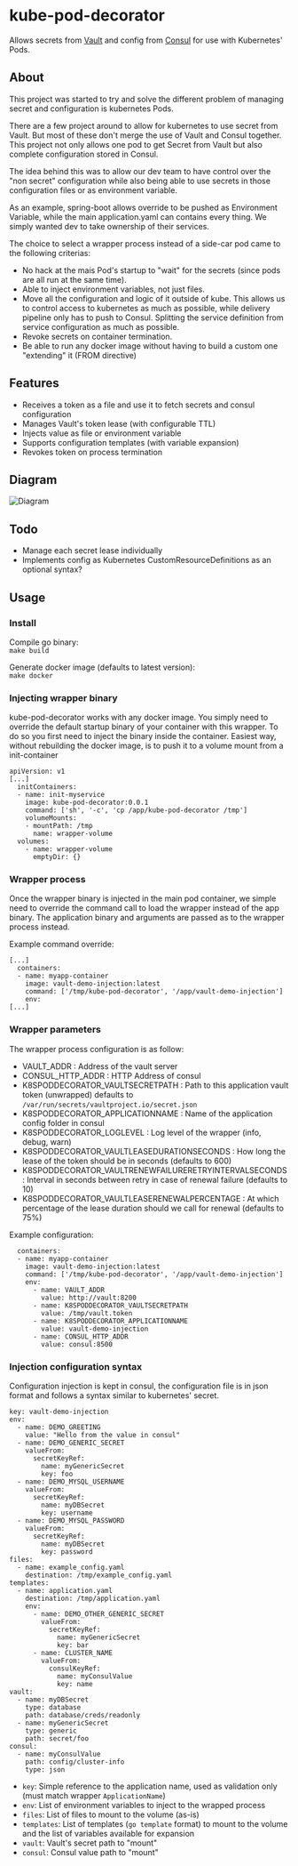 # kube-pod-decorator

Allows secrets from [Vault](https://vaultproject.io) and config from [Consul](https://www.consul.io/) for use with Kubernetes' Pods.


## About

This project was started to try and solve the different problem of managing secret and configuration is kubernetes Pods.

There are a few project around to allow for kubernetes to use secret from Vault. But most of these don't merge the use of Vault and Consul together. This project not only allows one pod to get Secret from Vault but also complete configuration stored in Consul. 

The idea behind this was to allow our dev team to have control over the "non secret" configuration while also being able to use secrets in those configuration files or as environment variable. 

As an example, spring-boot allows override to be pushed as Environment Variable, while the main application.yaml can contains every thing. We simply wanted dev to take ownership of their services.

The choice to select a wrapper process instead of a side-car pod came to the following criterias:

* No hack at the mais Pod's startup to "wait" for the secrets (since pods are all run at the same time).
* Able to inject environment variables, not just files.
* Move all the configuration and logic of it outside of kube. This allows us to control access to kubernetes as much as possible, while delivery pipeline only has to push to Consul. Splitting the service definition from service configuration as much as possible.
* Revoke secrets on container termination.
* Be able to run any docker image without having to build a custom one "extending" it (FROM directive)

## Features

* Receives a token as a file and use it to fetch secrets and consul configuration
* Manages Vault's token lease (with configurable TTL)
* Injects value as file or environment variable
* Supports configuration templates (with variable expansion)
* Revokes token on process termination

## Diagram
![Diagram](https://rawgithub.com/jpbelanger-mtl/kube-pod-decorator/master/diagrams/kube-pod-decorator.svg)

## Todo

* Manage each secret lease individually
* Implements config as Kubernetes CustomResourceDefinitions as an optional syntax?

## Usage

### Install

Compile go binary:<br/>
`make build`

Generate docker image (defaults to latest version):<br/>
`make docker`

### Injecting wrapper binary

kube-pod-decorator works with any docker image. You simply need to override the default startup binary of your container with this wrapper. To do so you first need to inject the binary inside the container. Easiest way, without rebuilding the docker image, is to push it to a volume mount from a init-container

```
apiVersion: v1
[...]
  initContainers:
  - name: init-myservice
    image: kube-pod-decorator:0.0.1
    command: ['sh', '-c', 'cp /app/kube-pod-decorator /tmp']
    volumeMounts:
    - mountPath: /tmp
      name: wrapper-volume
  volumes:
    - name: wrapper-volume
      emptyDir: {}
```

### Wrapper process
Once the wrapper binary is injected in the main pod container, we simple need to override the command call to load the wrapper instead of the app binary. The application binary and arguments are passed as to the wrapper process instead.

Example command override:

```
[...]
  containers:
  - name: myapp-container
    image: vault-demo-injection:latest
    command: ['/tmp/kube-pod-decorator', '/app/vault-demo-injection']
    env:
[...]
```

### Wrapper parameters
The wrapper process configuration is as follow:

* VAULT_ADDR : Address of the vault server
* CONSUL_HTTP_ADDR : HTTP Address of consul
* K8SPODDECORATOR_VAULTSECRETPATH : Path to this application vault token (unwrapped) defaults to `/var/run/secrets/vaultproject.io/secret.json`
* K8SPODDECORATOR_APPLICATIONNAME : Name of the application config folder in consul 
* K8SPODDECORATOR_LOGLEVEL : Log level of the wrapper (info, debug, warn)
* K8SPODDECORATOR_VAULTLEASEDURATIONSECONDS : How long the lease of the token should be in seconds (defaults to 600)
* K8SPODDECORATOR_VAULTRENEWFAILURERETRYINTERVALSECONDS : Interval in seconds between retry in case of renewal failure (defaults to 10)
* K8SPODDECORATOR_VAULTLEASERENEWALPERCENTAGE : At which percentage of the lease duration should we call for renewal (defaults to 75%)

Example configuration:

```
  containers:
  - name: myapp-container
    image: vault-demo-injection:latest
    command: ['/tmp/kube-pod-decorator', '/app/vault-demo-injection']
    env:
      - name: VAULT_ADDR
        value: http://vault:8200
      - name: K8SPODDECORATOR_VAULTSECRETPATH
        value: /tmp/vault.token
      - name: K8SPODDECORATOR_APPLICATIONNAME
        value: vault-demo-injection
      - name: CONSUL_HTTP_ADDR
        value: consul:8500
```

### Injection configuration syntax
Configuration injection is kept in consul, the configuration file is in json format and follows a syntax similar to kubernetes' secret.

```
key: vault-demo-injection
env:
  - name: DEMO_GREETING
    value: "Hello from the value in consul"
  - name: DEMO_GENERIC_SECRET
    valueFrom:
      secretKeyRef:
        name: myGenericSecret
        key: foo
  - name: DEMO_MYSQL_USERNAME
    valueFrom: 
      secretKeyRef:
        name: myDBSecret
        key: username
  - name: DEMO_MYSQL_PASSWORD
    valueFrom: 
      secretKeyRef:
        name: myDBSecret
        key: password
files:
  - name: example_config.yaml
    destination: /tmp/example_config.yaml
templates:
  - name: application.yaml
    destination: /tmp/application.yaml
    env:
      - name: DEMO_OTHER_GENERIC_SECRET
        valueFrom:
          secretKeyRef:
            name: myGenericSecret
            key: bar
      - name: CLUSTER_NAME
        valueFrom:
          consulKeyRef:
            name: myConsulValue
            key: name
vault:
  - name: myDBSecret
    type: database
    path: database/creds/readonly
  - name: myGenericSecret
    type: generic
    path: secret/foo
consul:
  - name: myConsulValue
    path: config/cluster-info
    type: json
```

* `key`: Simple reference to the application name, used as validation only (must match wrapper `ApplicationName`)
* `env`: List of environment variables to inject to the wrapped process
* `files`: List of files to mount to the volume (as-is)
* `templates`: List of templates (`go template` format) to mount to the volume and the list of variables available for expansion
* `vault`: Vault's secret path to "mount"
* `consul`: Consul value path to "mount"